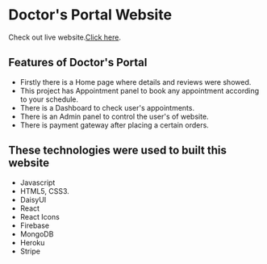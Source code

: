 # Doctor's Portal Website

Check out live website.[Click here](https://github.com/facebook/create-react-app).

## Features of Doctor's Portal

* Firstly there is a Home page where details and reviews were showed. 
* This project has Appointment panel to book any appointment according to your schedule.
* There is a Dashboard to check user's appointments.
* There is an Admin panel to control the user's of website.
* There is payment gateway after placing a certain orders.

## These technologies were used to built this website
* Javascript
* HTML5, CSS3.
* DaisyUI
* React
* React Icons
* Firebase
* MongoDB
* Heroku
* Stripe

